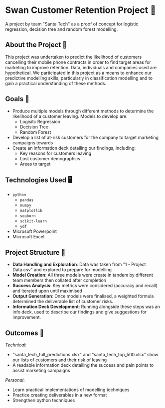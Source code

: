 # Swan Customer Retention Project 🦢

A project by team "Santa Tech" as a proof of concept for logistic regression, decision tree and random forest modelling.

## About the Project 🌟

This project was undertaken to predict the likelihood of customers cancelling their mobile phone contracts in order to find target areas for marketing to improve retention. Data, individuals and companies used are hypothetical.
We participated in this project as a means to enhance our predictive modelling skills, particularly in classification modelling and to gain a practical understanding of these methods.

## Goals 🎯

- Produce multiple models through different methods to determine the likelihood of a customer leaving. Models to develop are:
  - Logisitc Regression
  - Decision Tree
  - Random Forest
- Develop a list of at-risk customers for the company to target marketing campaigns towards
- Create an information deck detailing our findings, including:
  - Key reasons for customers leaving
  - Lost customer demographics
  - Areas to target

## Technologies Used 🖥️

- `python`
  - `pandas`
  - `numpy`
  - `matplotlib`
  - `seaborn`
  - `scikit-learn`
  - `ydf`
- Microsoft Powerpoint
- Microsoft Excel

## Project Structure 🔀

- **Data Handling and Exploration**: Data was taken from "1 - Project Data.csv" and explored to prepare for modelling
- **Model Creation**: All three models were create in tandem by different team members then collated after completion
- **Success Analysis**: Key metrics were considered (accuracy and recall) and iterated upon until maximised
- **Output Generation**: Once models were finalised, a weighted formula determined the deliverable list of customer risks.
- **Information Deck Development**: Running alongside these steps was an info deck, used to describe our findings and give suggestions for improvement.

## Outcomes 🎉

*Technical*:

- "santa_tech_full_predictions.xlsx" and "santa_tech_top_500.xlsx" show our lists of customers and their risk of leaving
- A readable information deck detailing the success and pain points to assist marketing campaigns

*Personal*:

- Learn practical implementations of modelling techniques
- Practice creating deliverables in a new format
- Strengthen python techniques
